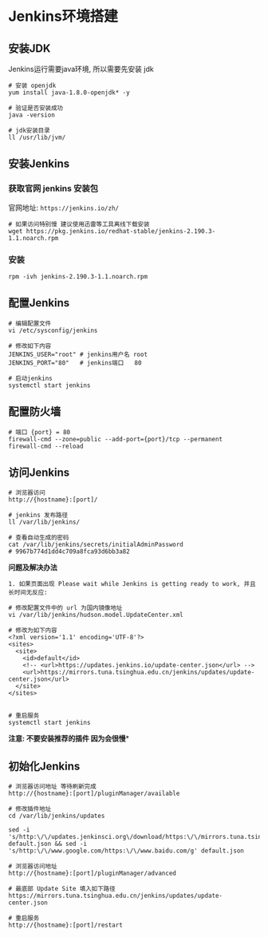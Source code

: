 # Jenkins环境搭建

## 安装JDK
Jenkins运行需要java环境, 所以需要先安装 jdk

```
# 安装 openjdk
yum install java-1.8.0-openjdk* -y

# 验证是否安装成功
java -version

# jdk安装目录
ll /usr/lib/jvm/
```
## 安装Jenkins
### 获取官网 jenkins 安装包
官网地址:  `https://jenkins.io/zh/`
```
# 如果访问特别慢 建议使用迅雷等工具离线下载安装
wget https://pkg.jenkins.io/redhat-stable/jenkins-2.190.3-1.1.noarch.rpm
```
### 安装
```
rpm -ivh jenkins-2.190.3-1.1.noarch.rpm
```
## 配置Jenkins
```
# 编辑配置文件
vi /etc/sysconfig/jenkins

# 修改如下内容
JENKINS_USER="root" # jenkins用户名 root
JENKINS_PORT="80"   # jenkins端口   80

# 启动jenkins
systemctl start jenkins
```

## 配置防火墙

```
# 端口 {port} = 80 
firewall-cmd --zone=public --add-port={port}/tcp --permanent
firewall-cmd --reload
```

## 访问Jenkins

```
# 浏览器访问
http://{hostname}:[port]/

# jenkins 发布路径
ll /var/lib/jenkins/

# 查看自动生成的密码
cat /var/lib/jenkins/secrets/initialAdminPassword 
# 9967b774d1dd4c709a8fca93d6bb3a82
```

**问题及解决办法**

```
1. 如果页面出现 Please wait while Jenkins is getting ready to work, 并且长时间无反应:

# 修改配置文件中的 url 为国内镜像地址
vi /var/lib/jenkins/hudson.model.UpdateCenter.xml

# 修改为如下内容
<?xml version='1.1' encoding='UTF-8'?>
<sites>
  <site>
    <id>default</id>
    <!-- <url>https://updates.jenkins.io/update-center.json</url> -->
    <url>https://mirrors.tuna.tsinghua.edu.cn/jenkins/updates/update-center.json</url>
  </site>
</sites>


# 重启服务
systemctl start jenkins
```


**注意: 不要安装推荐的插件 因为会很慢***

## 初始化Jenkins

```
# 浏览器访问地址 等待刷新完成
http://{hostname}:[port]/pluginManager/available

# 修改插件地址
cd /var/lib/jenkins/updates

sed -i 's/http:\/\/updates.jenkinsci.org\/download/https:\/\/mirrors.tuna.tsinghua.edu.cn\/jenkins/g' default.json && sed -i 's/http:\/\/www.google.com/https:\/\/www.baidu.com/g' default.json

# 浏览器访问地址
http://{hostname}:[port]/pluginManager/advanced

# 最底部 Update Site 填入如下路径
https://mirrors.tuna.tsinghua.edu.cn/jenkins/updates/update-center.json

# 重启服务
http://{hostname}:[port]/restart 
```

